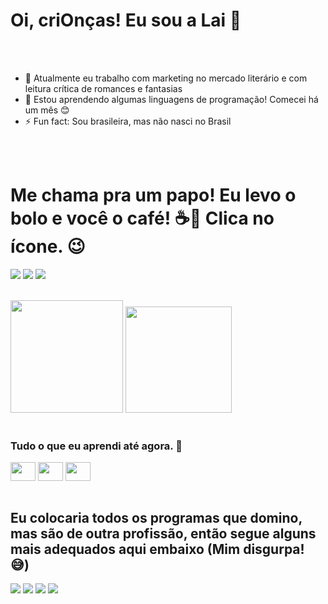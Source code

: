 # Oi, criOnças! Eu sou a Lai 👋

<br>
<br>

- 🔭 Atualmente eu trabalho com marketing no mercado literário e com leitura crítica de romances e fantasias
- 🌱 Estou aprendendo algumas linguagens de programação! Comecei há um mês 😊
- ⚡ Fun fact: Sou brasileira, mas não nasci no Brasil 

<br>
<br>

# Me chama pra um papo! Eu levo o bolo e você o café! ☕🍰 Clica no ícone. 😉
<a href ="mailto:laiza.hortencio@gmail.com/" target ="_blank">  <img src="https://img.shields.io/badge/Gmail-D14836?style=for-the-badge&logo=gmail&logoColor=white"></a>
<a href ="https://www.linkedin.com/in/la%C3%ADza-hortencio-gomes-2ba16831/" target ="_blank"> <img src="https://img.shields.io/badge/LinkedIn-0077B5?style=for-the-badge&logo=linkedin&logoColor=white" target ="_blank"></a>
  <a href ="https://x.com/versaourbana/" target ="_blank"> <img src="https://img.shields.io/badge/Twitter-1DA1F2?style=for-the-badge&logo=twitter&logoColor=white"></a>

<br>

<div>
  
  <img height="180em" src="https://github-readme-stats.vercel.app/api?username=RUStillDizzy&show_icons=true&theme=gruvbox"/>
  <img height="170em" src="https://github-readme-stats.vercel.app/api/top-langs?username=RUStillDizzy&show_icons=true&theme=gruvbox"/>
</div>

<br> 

### Tudo o que eu aprendi até agora. 🥴
<div>
  
  <img align ="center" height ="30" width ="40" src="https://cdn.jsdelivr.net/gh/devicons/devicon@latest/icons/javascript/javascript-original.svg" />
  <img align ="center" height ="30" width ="40" src="https://cdn.jsdelivr.net/gh/devicons/devicon@latest/icons/css3/css3-original-wordmark.svg" />
  <img align ="center" height ="30" width ="40" src="https://cdn.jsdelivr.net/gh/devicons/devicon@latest/icons/html5/html5-plain-wordmark.svg" />      
</div>          

<br>

## Eu colocaria todos os programas que domino, mas são de outra profissão, então segue alguns mais adequados aqui embaixo (Mim disgurpa! 😅)
<div>
  
  <a  target ="_blank">  <img src="https://img.shields.io/badge/Visual_Studio_Code-0078D4?style=for-the-badge&logo=visual%20studio%20code&logoColor=white"></a>
  <a target ="_blank">  <img src="https://img.shields.io/badge/Trello-0052CC?style=for-the-badge&logo=trello&logoColor=white"></a>
  <a target ="_blank">  <img src="https://img.shields.io/badge/Miro-050038?style=for-the-badge&logo=Miro&logoColor=white"></a>
  <a target ="_blank">  <img src="https://img.shields.io/badge/Microsoft_Word-2B579A?style=for-the-badge&logo=microsoft-word&logoColor=white"></a>
</div>
                    
